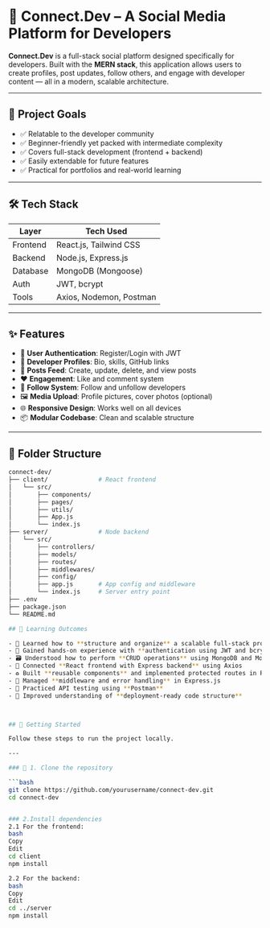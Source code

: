 # 🔗 Connect.Dev – A Social Media Platform for Developers

**Connect.Dev** is a full-stack social platform designed specifically for developers. Built with the **MERN stack**, this application allows users to create profiles, post updates, follow others, and engage with developer content — all in a modern, scalable architecture.

---

## 🚀 Project Goals

- ✅ Relatable to the developer community  
- ✅ Beginner-friendly yet packed with intermediate complexity  
- ✅ Covers full-stack development (frontend + backend)  
- ✅ Easily extendable for future features  
- ✅ Practical for portfolios and real-world learning  

---

## 🛠️ Tech Stack

| Layer       | Tech Used              |
|-------------|------------------------|
| Frontend    | React.js, Tailwind CSS |
| Backend     | Node.js, Express.js    |
| Database    | MongoDB (Mongoose)     |
| Auth        | JWT, bcrypt            |
| Tools       | Axios, Nodemon, Postman|

---

## ✨ Features

- 🔐 **User Authentication**: Register/Login with JWT  
- 👤 **Developer Profiles**: Bio, skills, GitHub links  
- 📝 **Posts Feed**: Create, update, delete, and view posts  
- ❤️ **Engagement**: Like and comment system  
- 🔄 **Follow System**: Follow and unfollow developers  
- 🖼️ **Media Upload**: Profile pictures, cover photos (optional)  
- 🌐 **Responsive Design**: Works well on all devices  
- 📦 **Modular Codebase**: Clean and scalable structure  

---

## 📁 Folder Structure

```bash
connect-dev/
├── client/              # React frontend
│   └── src/
│       ├── components/
│       ├── pages/
│       ├── utils/
│       ├── App.js
│       └── index.js
├── server/              # Node backend
│   └── src/
│       ├── controllers/
│       ├── models/
│       ├── routes/
│       ├── middlewares/
│       ├── config/
│       ├── app.js       # App config and middleware
│       └── index.js     # Server entry point
├── .env
├── package.json
└── README.md

## 🧠 Learning Outcomes

- 📌 Learned how to **structure and organize** a scalable full-stack project
- 🔐 Gained hands-on experience with **authentication using JWT and bcrypt**
- 🗃️ Understood how to perform **CRUD operations** using MongoDB and Mongoose
- 🔗 Connected **React frontend with Express backend** using Axios
- ♻️ Built **reusable components** and implemented protected routes in React
- 🧱 Managed **middleware and error handling** in Express.js
- 🧪 Practiced API testing using **Postman**
- 🚀 Improved understanding of **deployment-ready code structure**



## 🏁 Getting Started

Follow these steps to run the project locally.

---

### 📂 1. Clone the repository

```bash
git clone https://github.com/yourusername/connect-dev.git
cd connect-dev


### 2.Install dependencies
2.1 For the frontend:
bash
Copy
Edit
cd client
npm install

2.2 For the backend:
bash
Copy
Edit
cd ../server
npm install
